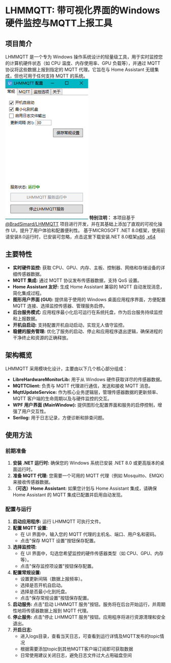 # LHMMQTT: 带可视化界面的Windows硬件监控与MQTT上报工具

## 项目简介

LHMMQTT 是一个专为 Windows 操作系统设计的轻量级工具，用于实时监控您的计算机硬件状态（如 CPU 温度、内存使用率、GPU 负载等），并通过 MQTT 协议将这些数据上报到指定的 MQTT 代理。它旨在与 Home Assistant 无缝集成，但也可用于任何支持 MQTT 的系统。
![alt text](LHMMQTT/Resources/snapshot.png)
**特别注明：** 本项目基于 [@BradSimard/LHMMQTT](https://github.com/BradSimard/LHMMQTT) 项目进行开发，并在其基础上添加了直观的可视化操作 UI，提升了用户体验和配置便利性。
基于MICROSOFT .NET 8.0框架，使用前请安装8.0运行时，已安装可忽略，点击这里下载安装.NET 8.0框架[x86](https://dotnet.microsoft.com/zh-cn/download/dotnet/thank-you/runtime-desktop-8.0.16-windows-x86-installer)  ,[x64](https://dotnet.microsoft.com/zh-cn/download/dotnet/thank-you/runtime-desktop-8.0.16-windows-x64-installer)

## 主要特性

*   **实时硬件监控:** 获取 CPU、GPU、内存、主板、控制器、网络和存储设备的详细传感器数据。
*   **MQTT 集成:** 通过 MQTT 协议发布传感器数据，支持 QoS 设置。
*   **Home Assistant 友好:** 生成 Home Assistant 兼容的 MQTT 自动发现消息，简化集成过程。
*   **图形用户界面 (GUI):** 提供易于使用的 Windows 桌面应用程序界面，方便配置 MQTT 连接、选择监控传感器、管理服务启停。
*   **后台服务模式:** 应用程序最小化后可运行在系统托盘，作为后台服务持续监控和上报数据。
*   **开机自启动:** 支持配置开机自动启动，实现无人值守监控。
*   **稳健的服务管理:** 优化了服务的启动、停止和应用程序退出逻辑，确保进程的干净终止和资源的正确释放。

## 架构概览

LHMMQTT 采用模块化设计，主要由以下几个核心部分组成：

*   **LibreHardwareMonitorLib:** 用于从 Windows 硬件获取详尽的传感器数据。
*   **MQTTClient:** 负责与 MQTT 代理进行通信，发送和接收 MQTT 消息。
*   **MqttUpdateService:** 作为核心业务逻辑层，管理传感器数据的更新频率、MQTT 客户端的生命周期以及与硬件监控的交互。
*   **WPF 用户界面 (MainWindow):** 提供图形化配置界面和服务的启停控制，增强了用户交互性。
*   **Serilog:** 用于日志记录，方便诊断和排查问题。

## 使用方法

### 前期准备

1.  **安装 .NET 运行时:** 确保您的 Windows 系统已安装 .NET 8.0 或更高版本的桌面运行时。
2.  **准备 MQTT 代理:** 您需要一个可用的 MQTT 代理（例如 Mosquitto、EMQX）来接收传感器数据。
3.  **（可选）Home Assistant:** 如果您计划与 Home Assistant 集成，请确保 Home Assistant 的 MQTT 集成已配置并启用自动发现。

### 配置与运行

1.  **启动应用程序:** 运行 LHMMQTT 可执行文件。
2.  **配置 MQTT 设置:**
    *   在 UI 界面中，输入您的 MQTT 代理的主机名、端口、用户名和密码。
    *   点击"保存 MQTT 设置"按钮保存配置。
3.  **选择监控项:**
    *   在 UI 界面中，勾选您希望监控的硬件传感器类型（如 CPU、GPU、内存等）。
    *   点击"保存监控项设置"按钮保存配置。
4.  **配置常规设置:**
    *   设置更新间隔（数据上报频率）。
    *   选择是否开机自启动。
    *   选择是否最小化到托盘。
    *   点击"保存常规设置"按钮保存配置。
5.  **启动服务:** 点击"启动 LHMMQTT 服务"按钮。服务将在后台开始运行，并周期性地将传感器数据上报到 MQTT 代理。
6.  **停止服务:** 点击"停止 LHMMQTT 服务"按钮。应用程序将进行资源清理和安全退出。
7.  **开启日志:** 
    *   进入logs目录，查看当天日志，可查看到运行详情及MQTT发布的topic情况
    *   根据需要添加topic到其他MQTT客户端订阅即可获取数据
    *   日常使用建议关闭日志，避免日志文件过大占用磁盘空间

